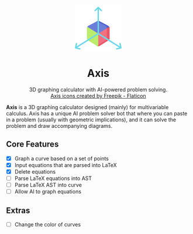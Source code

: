 <p align="center">
  <p align="center">
	<img width="128" height="128" src="https://raw.githubusercontent.com/athaapa/axis/refs/heads/main/images/axis.png?token=GHSAT0AAAAAADLSC4VOULRFMDVMKKNYXLNA2H2ZIDQ" alt="Logo">
  </p>

  <h1 align="center"><b>Axis</b></h1>
  <p align="center">
     3D graphing calculator with AI-powered problem solving.
    <br />
    <a href="https://www.flaticon.com/free-icons/axis" title="axis icons">Axis icons created by Freepik - Flaticon</a>
  </p>
</p>

**Axis** is a 3D graphing calculator designed (mainly) for multivariable calculus. Axis has a unique AI problem solver bot that where you can paste in a problem (usually with geometric implications), and it can solve the problem and draw accompanying diagrams. 

## Core Features
- [x] Graph a curve based on a set of points
- [x] Input equations that are parsed into LaTeX
- [x] Delete equations
- [ ] Parse LaTeX equations into AST
- [ ] Parse LaTeX AST into curve
- [ ] Allow AI to graph equations

## Extras
- [ ] Change the color of curves
